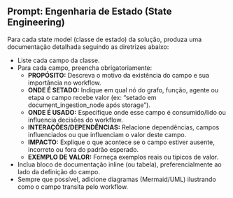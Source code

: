 ## Prompt: Engenharia de Estado (State Engineering)

Para cada state model (classe de estado) da solução, produza uma documentação detalhada seguindo as diretrizes abaixo:

- Liste cada campo da classe.
- Para cada campo, preencha obrigatoriamente:
    - **PROPÓSITO:** Descreva o motivo da existência do campo e sua importância no workflow.
    - **ONDE É SETADO:** Indique em qual nó do grafo, função, agente ou etapa o campo recebe valor (ex: “setado em document_ingestion_node após storage”).
    - **ONDE É USADO:** Especifique onde esse campo é consumido/lido ou influencia decisões do workflow.
    - **INTERAÇÕES/DEPENDÊNCIAS:** Relacione dependências, campos influenciados ou que influenciam o valor deste campo.
    - **IMPACTO:** Explique o que acontece se o campo estiver ausente, incorreto ou fora do padrão esperado.
    - **EXEMPLO DE VALOR:** Forneça exemplos reais ou típicos de valor.
- Inclua bloco de documentação inline (ou tabela), preferencialmente ao lado da definição do campo.
- Sempre que possível, adicione diagramas (Mermaid/UML) ilustrando como o campo transita pelo workflow.
